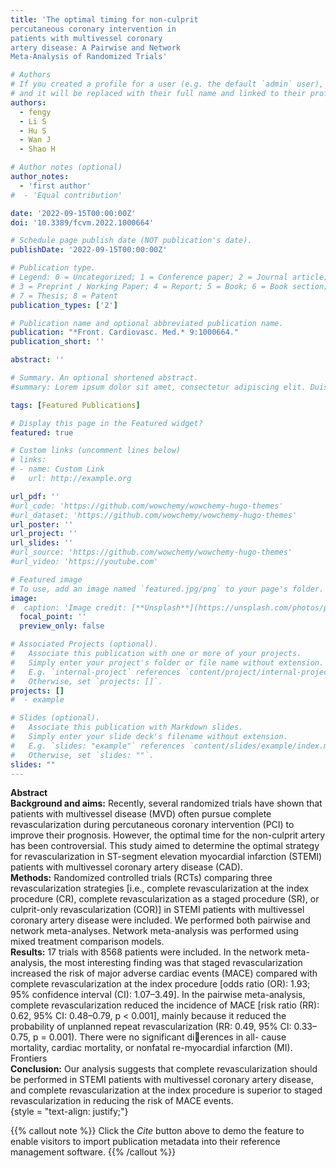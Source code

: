 ```yaml
---
title: 'The optimal timing for non-culprit
percutaneous coronary intervention in
patients with multivessel coronary
artery disease: A Pairwise and Network
Meta-Analysis of Randomized Trials'

# Authors
# If you created a profile for a user (e.g. the default `admin` user), write the username (folder name) here
# and it will be replaced with their full name and linked to their profile.
authors:
  - fengy
  - Li S
  - Hu S
  - Wan J
  - Shao H

# Author notes (optional)
author_notes:
  - 'first author'
#  - 'Equal contribution'

date: '2022-09-15T00:00:00Z'
doi: '10.3389/fcvm.2022.1000664'

# Schedule page publish date (NOT publication's date).
publishDate: '2022-09-15T00:00:00Z'

# Publication type.
# Legend: 0 = Uncategorized; 1 = Conference paper; 2 = Journal article;
# 3 = Preprint / Working Paper; 4 = Report; 5 = Book; 6 = Book section;
# 7 = Thesis; 8 = Patent
publication_types: ['2']

# Publication name and optional abbreviated publication name.
publication: "*Front. Cardiovasc. Med.* 9:1000664."
publication_short: ''

abstract: ''

# Summary. An optional shortened abstract.
#summary: Lorem ipsum dolor sit amet, consectetur adipiscing elit. Duis posuere tellus ac convallis placerat. Proin tincidunt magna sed ex sollicitudin condimentum.

tags: [Featured Publications]

# Display this page in the Featured widget?
featured: true

# Custom links (uncomment lines below)
# links:
# - name: Custom Link
#   url: http://example.org

url_pdf: ''
#url_code: 'https://github.com/wowchemy/wowchemy-hugo-themes'
#url_dataset: 'https://github.com/wowchemy/wowchemy-hugo-themes'
url_poster: ''
url_project: ''
url_slides: ''
#url_source: 'https://github.com/wowchemy/wowchemy-hugo-themes'
#url_video: 'https://youtube.com'

# Featured image
# To use, add an image named `featured.jpg/png` to your page's folder.
image:
#  caption: 'Image credit: [**Unsplash**](https://unsplash.com/photos/pLCdAaMFLTE)'
  focal_point: ''
  preview_only: false

# Associated Projects (optional).
#   Associate this publication with one or more of your projects.
#   Simply enter your project's folder or file name without extension.
#   E.g. `internal-project` references `content/project/internal-project/index.md`.
#   Otherwise, set `projects: []`.
projects: []
#  - example

# Slides (optional).
#   Associate this publication with Markdown slides.
#   Simply enter your slide deck's filename without extension.
#   E.g. `slides: "example"` references `content/slides/example/index.md`.
#   Otherwise, set `slides: ""`.
slides: ""
---
```


**Abstract**  
**Background and aims:** Recently, several randomized trials have shown
that patients with multivessel disease (MVD) often pursue complete
revascularization during percutaneous coronary intervention (PCI) to
improve their prognosis. However, the optimal time for the non-culprit artery
has been controversial. This study aimed to determine the optimal strategy
for revascularization in ST-segment elevation myocardial infarction (STEMI)
patients with multivessel coronary artery disease (CAD).  
**Methods:** Randomized controlled trials (RCTs) comparing three
revascularization strategies [i.e., complete revascularization at the index
procedure (CR), complete revascularization as a staged procedure (SR),
or culprit-only revascularization (COR)] in STEMI patients with multivessel
coronary artery disease were included. We performed both pairwise and
network meta-analyses. Network meta-analysis was performed using mixed
treatment comparison models.  
**Results:** 17 trials with 8568 patients were included. In the network meta-
analysis, the most interesting finding was that staged revascularization
increased the risk of major adverse cardiac events (MACE) compared with
complete revascularization at the index procedure [odds ratio (OR): 1.93;
95% confidence interval (CI): 1.07–3.49]. In the pairwise meta-analysis,
complete revascularization reduced the incidence of MACE [risk ratio
(RR): 0.62, 95% CI: 0.48–0.79, p < 0.001], mainly because it reduced
the probability of unplanned repeat revascularization (RR: 0.49, 95% CI:
0.33–0.75, p = 0.001). There were no significant di􀀀erences in all-
cause mortality, cardiac mortality, or nonfatal re-myocardial infarction (MI).
Frontiers  
**Conclusion:** Our analysis suggests that complete revascularization should
be performed in STEMI patients with multivessel coronary artery disease,
and complete revascularization at the index procedure is superior to staged
revascularization in reducing the risk of MACE events.  
{style = "text-align: justify;"}

{{% callout note %}}
Click the _Cite_ button above to demo the feature to enable visitors to import publication metadata into their reference management software.
{{% /callout %}}

